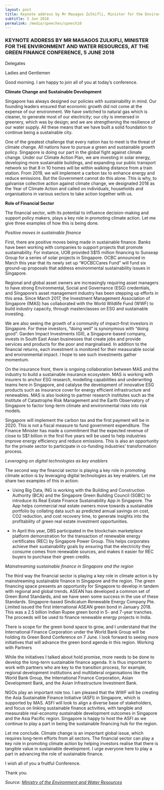 ```yaml
---
layout: post
title: Keynote address by Mr Masagos Zulkifli, Minister for the Environment and Water Resources, at the Green Finance Conference, 5 June 2018
subtitle: 5 Jun 2018
permalink: /media/speeches/speech10
---
```


### KEYNOTE ADDRESS BY MR MASAGOS ZULKIFLI, MINISTER FOR THE ENVIRONMENT AND WATER RESOURCES, AT THE GREEN FINANCE CONFERENCE, 5 JUNE 2018

Delegates

Ladies and Gentlemen

Good morning. I am happy to join all of you at today’s conference.

**Climate Change and Sustainable Development**

Singapore has always designed our policies with sustainability in mind. Our founding leaders ensured that economic growth did not come at the expense of our environment. We have switched to natural gas which is cleaner, to generate most of our electricity; our city is immersed in greenery, which was by design; and we are strengthening the resilience of our water supply. All these means that we have built a solid foundation to continue being a sustainable city.

One of the greatest challenge that every nation has to meet is the threat of climate change. All nations have to pursue a green and sustainable growth policy. Singapore is doing our part in the global fight against climate change. Under our Climate Action Plan, we are investing in solar energy, developing more sustainable buildings, and expanding our public transport network so that 8 in 10 homes will be within walking distance from a train station. From 2019, we will implement a carbon tax to enhance energy and reduce emissions. But the Government cannot do this alone. This is why, to galvanise collective action against climate change, we designated 2018 as the Year of Climate Action and called on individuals, households and organisations in various sectors to take action together with us.

**Role of Financial Sector**

The financial sector, with its potential to influence decision-making and support policy makers, plays a key role in promoting climate action. Let me give three examples of how this is being done.

*Positive moves in sustainable finance*

First, there are positive moves being made in sustainable finance. Banks have been working with companies to support projects that promote sustainability. For instance, UOB provided S$15 million financing to Sunseap Group for a series of solar projects in Singapore. OCBC announced in March this year that its newly set up “#OCBCCares Fund” will fund six ground-up proposals that address environmental sustainability issues in Singapore.

Regional and global asset owners are increasingly requiring asset managers to have strong Environmental, Social and Governance (ESG) credentials, and Singapore’s asset management industry has been stepping up efforts in this area. Since March 2017, the Investment Management Association of Singapore (IMAS) has collaborated with the World Wildlife Fund (WWF) to build industry capacity, through masterclasses on ESG and sustainable investing.

We are also seeing the growth of a community of impact-first investors in Singapore. For these investors, “doing well” is synonymous with “doing good”. Garden Impact Investments (GII), a Singapore-based company, invests in South East Asian businesses that create jobs and provide services and products for the poor and marginalised. In addition to the financial returns, each investment is monitored for their measurable social and environmental impact. I hope to see such investments gather momentum.

On the insurance front, there is ongoing collaboration between MAS and the industry to build a sustainable insurance ecosystem. MAS is working with insurers to anchor ESG research, modelling capabilities and underwriting teams here in Singapore, and catalyse the development of innovative ESG products such as insurance cover for energy efficient infrastructure and renewables. MAS is also looking to partner research institutes such as the Institute of Catastrophe Risk Management and the Earth Observatory of Singapore to factor long-term climate and environmental risks into risk models.

Singapore will implement the carbon tax and the first payment will be in 2020. This is not a fiscal measure to fund government expenditure. The Finance Minister has made a commitment that the expected revenue of close to S$1 billion in the first five years will be used to help industries improve energy efficiency and reduce emissions. This is also an opportunity for the private sector to participate in co-funding industries’ transformation process.

*Leveraging on digital technologies as key enablers*

The second way the financial sector is playing a key role in promoting climate action is by leveraging digital technologies as key enablers. Let me share two examples of this in action:

* Using Big Data, ING is working with the Building and Construction Authority (BCA) and the Singapore Green Building Council (SGBC) to introduce its Real Estate Finance Sustainability App in Singapore. The App helps commercial real estate owners move towards a sustainable portfolio by collating data such as predicted annual savings on cost, CO2 reduction, and cost recovery time, to generate insights into the profitability of green real estate investment opportunities. 

* In April this year, DBS participated in the blockchain marketplace platform demonstration for the transaction of renewable energy certificates (REC) by Singapore Power Group. This helps corporates achieve their sustainability goals by ensuring that the electricity they consume comes from renewable sources, and makes it easier for REC buyers to purchase their green credits.

*Mainstreaming sustainable finance in Singapore and the region*

The third way the financial sector is playing a key role in climate action is by mainstreaming sustainable finance in Singapore and the region. The green financing space presents an opportunity for Singapore to develop in tandem with regional and global trends. ASEAN has developed a common set of Green Bond Standards, and we have seen some success in the use of these Standards. Singapore-based Sindicatum Renewable Energy Company Pte. Limited issued the first international ASEAN green bond in January 2018. This was a 2.5 billion Indian Rupee green bond in 5- and 7-year tranches. The proceeds will be used to finance renewable energy projects in India.

There is scope for the green bond space to grow, and I understand that the International Finance Corporation under the World Bank Group will be holding its Green Bond Conference on 7 June. I look forward to seeing more initiatives that will advance the green bond agenda in this region. Working with Partners

While the initiatives I talked about hold promise, more needs to be done to develop the long-term sustainable finance agenda. It is thus important to work with partners who are key to the transition process, for example, regional development institutions and multilateral organisations like the World Bank Group, the International Finance Corporation, Asian Development Bank, and the Asian Infrastructure Investment Bank.

NGOs play an important role too. I am pleased that the WWF will be creating the Asia Sustainable Finance Initiative (ASFI) in Singapore, which is supported by MAS. ASFI will look to align a diverse base of stakeholders, and focus on linking sustainable finance activities, with tangible and measurable real-economy sustainable development outcomes in Singapore and the Asia Pacific region. Singapore is happy to host the ASFI as we continue to play a part in being the sustainable financing hub for the region.

Let me conclude. Climate change is an important global issue, which requires long-term efforts from all sectors. The financial sector can play a key role in promoting climate action by helping investors realise that there is tangible value in sustainable development. I urge everyone here to play a part in advancing the role of sustainable finance.

I wish all of you a fruitful Conference.

Thank you.


*Source: [<a href="https://www.mewr.gov.sg/" target="_blank">Ministry of the Environment and Water Resources</a>](https://www.mewr.gov.sg/)*